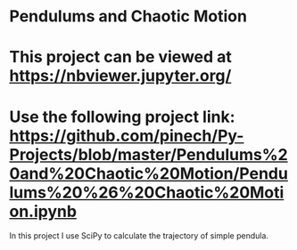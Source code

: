 # Pendulums and Chaotic Motion
# This project can be viewed at https://nbviewer.jupyter.org/ 
# Use the following project link: https://github.com/pinech/Py-Projects/blob/master/Pendulums%20and%20Chaotic%20Motion/Pendulums%20%26%20Chaotic%20Motion.ipynb 


In this project I use SciPy to calculate the trajectory of simple pendula.
